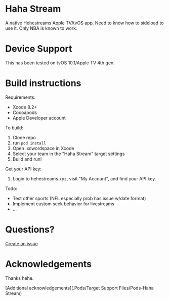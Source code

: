 # Haha Stream

A native Hehestreams Apple TV/tvOS app. Need to know how to sideload to use it. Only NBA is known to work.

# Device Support

This has been tested on tvOS 10.1/Apple TV 4th gen.

# Build instructions

Requirements:

- Xcode 8.2+
- Cocoapods
- Apple Developer account

To build:

1. Clone repo
2. run `pod install`
3. Open .xcwordspace in Xcode
4. Select your team in the "Haha Stream" target settings
5. Build and run!

Get your API key:

1. Login to hehestreams.xyz, visit "My Account", and find your API key.

Todo: 

- Test other sports (NFL especially prob has issue w/date format)
- Implement custom seek behavior for livestreams
- ...

# Questions?

[Create an issue](https://github.com/wftllc/hahastream/issues)

# Acknowledgements

Thanks hehe.

[Additional acknowledgements](.Pods/Target Support Files/Pods-Haha Stream)